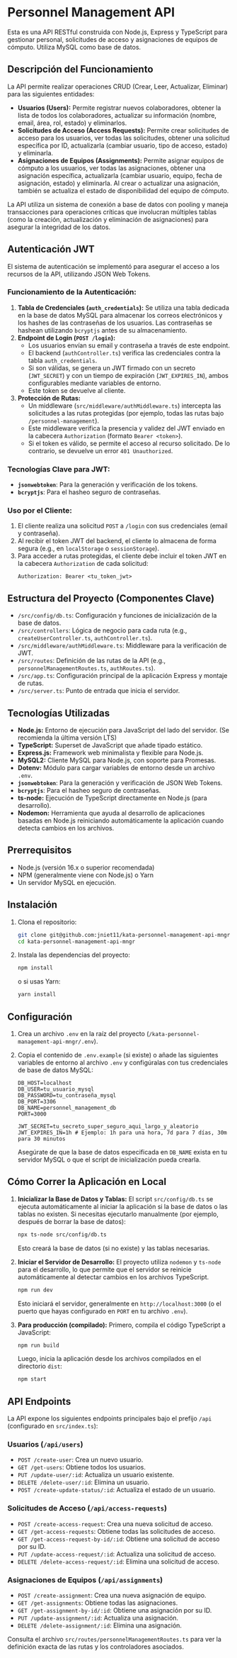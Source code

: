 # Personnel Management API

Esta es una API RESTful construida con Node.js, Express y TypeScript para gestionar personal, solicitudes de acceso y asignaciones de equipos de cómputo. Utiliza MySQL como base de datos.

## Descripción del Funcionamiento

La API permite realizar operaciones CRUD (Crear, Leer, Actualizar, Eliminar) para las siguientes entidades:

*   **Usuarios (Users):** Permite registrar nuevos colaboradores, obtener la lista de todos los colaboradores, actualizar su información (nombre, email, área, rol, estado) y eliminarlos.
*   **Solicitudes de Acceso (Access Requests):** Permite crear solicitudes de acceso para los usuarios, ver todas las solicitudes, obtener una solicitud específica por ID, actualizarla (cambiar usuario, tipo de acceso, estado) y eliminarla.
*   **Asignaciones de Equipos (Assignments):** Permite asignar equipos de cómputo a los usuarios, ver todas las asignaciones, obtener una asignación específica, actualizarla (cambiar usuario, equipo, fecha de asignación, estado) y eliminarla. Al crear o actualizar una asignación, también se actualiza el estado de disponibilidad del equipo de cómputo.

La API utiliza un sistema de conexión a base de datos con pooling y maneja transacciones para operaciones críticas que involucran múltiples tablas (como la creación, actualización y eliminación de asignaciones) para asegurar la integridad de los datos.

## Autenticación JWT

El sistema de autenticación se implementó para asegurar el acceso a los recursos de la API, utilizando JSON Web Tokens.

### Funcionamiento de la Autenticación:
1.  **Tabla de Credenciales (`auth_credentials`):** Se utiliza una tabla dedicada en la base de datos MySQL para almacenar los correos electrónicos y los hashes de las contraseñas de los usuarios. Las contraseñas se hashean utilizando `bcryptjs` antes de su almacenamiento.
2.  **Endpoint de Login (`POST /login`):**
    *   Los usuarios envían su email y contraseña a través de este endpoint.
    *   El backend (`authController.ts`) verifica las credenciales contra la tabla `auth_credentials`.
    *   Si son válidas, se genera un JWT firmado con un secreto (`JWT_SECRET`) y con un tiempo de expiración (`JWT_EXPIRES_IN`), ambos configurables mediante variables de entorno.
    *   Este token se devuelve al cliente.
3.  **Protección de Rutas:**
    *   Un middleware (`src/middleware/authMiddleware.ts`) intercepta las solicitudes a las rutas protegidas (por ejemplo, todas las rutas bajo `/personnel-management`).
    *   Este middleware verifica la presencia y validez del JWT enviado en la cabecera `Authorization` (formato `Bearer <token>`).
    *   Si el token es válido, se permite el acceso al recurso solicitado. De lo contrario, se devuelve un error `401 Unauthorized`.

### Tecnologías Clave para JWT:
*   **`jsonwebtoken`**: Para la generación y verificación de los tokens.
*   **`bcryptjs`**: Para el hasheo seguro de contraseñas.

### Uso por el Cliente:
1.  El cliente realiza una solicitud `POST` a `/login` con sus credenciales (email y contraseña).
2.  Al recibir el token JWT del backend, el cliente lo almacena de forma segura (e.g., en `localStorage` o `sessionStorage`).
3.  Para acceder a rutas protegidas, el cliente debe incluir el token JWT en la cabecera `Authorization` de cada solicitud:
    ```
    Authorization: Bearer <tu_token_jwt>
    ```

## Estructura del Proyecto (Componentes Clave)

*   `/src/config/db.ts`: Configuración y funciones de inicialización de la base de datos.
*   `/src/controllers`: Lógica de negocio para cada ruta (e.g., `createUserController.ts`, `authController.ts`).
*   `/src/middleware/authMiddleware.ts`: Middleware para la verificación de JWT.
*   `/src/routes`: Definición de las rutas de la API (e.g., `personnelManagementRoutes.ts`, `authRoutes.ts`).
*   `/src/app.ts`: Configuración principal de la aplicación Express y montaje de rutas.
*   `/src/server.ts`: Punto de entrada que inicia el servidor.

## Tecnologías Utilizadas

*   **Node.js:** Entorno de ejecución para JavaScript del lado del servidor. (Se recomienda la última versión LTS)
*   **TypeScript:** Superset de JavaScript que añade tipado estático.
*   **Express.js:** Framework web minimalista y flexible para Node.js.
*   **MySQL2:** Cliente MySQL para Node.js, con soporte para Promesas.
*   **Dotenv:** Módulo para cargar variables de entorno desde un archivo `.env`.
*   **`jsonwebtoken`**: Para la generación y verificación de JSON Web Tokens.
*   **`bcryptjs`**: Para el hasheo seguro de contraseñas.
*   **ts-node:** Ejecución de TypeScript directamente en Node.js (para desarrollo).
*   **Nodemon:** Herramienta que ayuda al desarrollo de aplicaciones basadas en Node.js reiniciando automáticamente la aplicación cuando detecta cambios en los archivos.

## Prerrequisitos

*   Node.js (versión 16.x o superior recomendada)
*   NPM (generalmente viene con Node.js) o Yarn
*   Un servidor MySQL en ejecución.

## Instalación

1.  Clona el repositorio:
    ```bash
    git clone git@github.com:jniet11/kata-personnel-management-api-mngr.git
    cd kata-personnel-management-api-mngr
    ```

2.  Instala las dependencias del proyecto:
    ```bash
    npm install
    ```
    o si usas Yarn:
    ```bash
    yarn install
    ```

## Configuración

1.  Crea un archivo `.env` en la raíz del proyecto (`/kata-personnel-management-api-mngr/.env`).
2.  Copia el contenido de `.env.example` (si existe) o añade las siguientes variables de entorno al archivo `.env` y configúralas con tus credenciales de base de datos MySQL:

    ```env
    DB_HOST=localhost
    DB_USER=tu_usuario_mysql
    DB_PASSWORD=tu_contraseña_mysql
    DB_PORT=3306
    DB_NAME=personnel_management_db
    PORT=3000

    JWT_SECRET=tu_secreto_super_seguro_aqui_largo_y_aleatorio
    JWT_EXPIRES_IN=1h # Ejemplo: 1h para una hora, 7d para 7 días, 30m para 30 minutos
    ```

    Asegúrate de que la base de datos especificada en `DB_NAME` exista en tu servidor MySQL o que el script de inicialización pueda crearla.

## Cómo Correr la Aplicación en Local

1.  **Inicializar la Base de Datos y Tablas:**
    El script `src/config/db.ts` se ejecuta automáticamente al iniciar la aplicación si la base de datos o las tablas no existen. Si necesitas ejecutarlo manualmente (por ejemplo, después de borrar la base de datos):
    ```bash
    npx ts-node src/config/db.ts
    ```
    Esto creará la base de datos (si no existe) y las tablas necesarias.

2.  **Iniciar el Servidor de Desarrollo:**
    El proyecto utiliza `nodemon` y `ts-node` para el desarrollo, lo que permite que el servidor se reinicie automáticamente al detectar cambios en los archivos TypeScript.
    ```bash
    npm run dev
    ```
    Esto iniciará el servidor, generalmente en `http://localhost:3000` (o el puerto que hayas configurado en `PORT` en tu archivo `.env`).

3.  **Para producción (compilado):**
    Primero, compila el código TypeScript a JavaScript:
    ```bash
    npm run build
    ```
    Luego, inicia la aplicación desde los archivos compilados en el directorio `dist`:
    ```bash
    npm start
    ```

## API Endpoints

La API expone los siguientes endpoints principales bajo el prefijo `/api` (configurado en `src/index.ts`):

### Usuarios (`/api/users`)
*   `POST /create-user`: Crea un nuevo usuario.
*   `GET /get-users`: Obtiene todos los usuarios.
*   `PUT /update-user/:id`: Actualiza un usuario existente.
*   `DELETE /delete-user/:id`: Elimina un usuario.
*   `POST /create-update-status/:id`: Actualiza el estado de un usuario.

### Solicitudes de Acceso (`/api/access-requests`)
*   `POST /create-access-request`: Crea una nueva solicitud de acceso.
*   `GET /get-access-requests`: Obtiene todas las solicitudes de acceso.
*   `GET /get-access-request-by-id/:id`: Obtiene una solicitud de acceso por su ID.
*   `PUT /update-access-request/:id`: Actualiza una solicitud de acceso.
*   `DELETE /delete-access-request/:id`: Elimina una solicitud de acceso.

### Asignaciones de Equipos (`/api/assignments`)
*   `POST /create-assignment`: Crea una nueva asignación de equipo.
*   `GET /get-assignments`: Obtiene todas las asignaciones.
*   `GET /get-assignment-by-id/:id`: Obtiene una asignación por su ID.
*   `PUT /update-assignment/:id`: Actualiza una asignación.
*   `DELETE /delete-assignment/:id`: Elimina una asignación.

Consulta el archivo `src/routes/personnelManagementRoutes.ts` para ver la definición exacta de las rutas y los controladores asociados.
